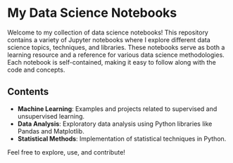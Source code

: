 # My Data Science Notebooks

Welcome to my collection of data science notebooks! This repository contains a variety of Jupyter notebooks where I explore different data science topics, techniques, and libraries. These notebooks serve as both a learning resource and a reference for various data science methodologies. Each notebook is self-contained, making it easy to follow along with the code and concepts. 

## Contents

- **Machine Learning**: Examples and projects related to supervised and unsupervised learning.
- **Data Analysis**: Exploratory data analysis using Python libraries like Pandas and Matplotlib.
- **Statistical Methods**: Implementation of statistical techniques in Python.
  
Feel free to explore, use, and contribute!
